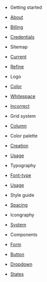 - Getting started
- [About](getting-started-about.md)
- [Billing](getting-started-billing.md)
- [Credentials](getting-started-credentials.md)

- Sitemap
- [Current](sitemap-current.md)
- [Refine](sitemap-refine.md)

- Logo
- [Color](logo-color.md)
- [Whitespace](logo-whitespace.md)
- [Incorrect](logo-incorrect.md)

- Grid system
- [Column](grid-system-column.md)

- Color palette
- [Creation](color-theme-creation.md)
- [Usage](color-usage.md)

- Typography
- [Font-type](typography-font-type.md)
- [Usage](typography-font-usage.md)

- Style guide
- [Spacing](style-guide-spacing.md)

- Icongraphy
- [System](icongraphy-system.md)

- Components
- [Form](components-form.md)
- [Button](components-button.md)
- [Dropdown](components-dropdown.md)
- [States](components-state.md)